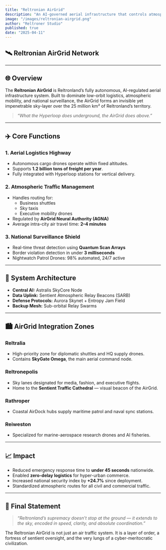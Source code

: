 ```yaml
---
title: "Reltronian AirGrid"
description: "An AI-governed aerial infrastructure that controls atmospheric logistics, air traffic, and national surveillance across all of Reltronland’s skies."
image: "/images/reltronian-airgrid.png"
author: "Reltroner Studio"
published: true
date: "2025-04-11"
---
```


## 🛰️ Reltronian AirGrid Network

---

## 🌐 Overview
The **Reltronian AirGrid** is Reltronland’s fully autonomous, AI-regulated aerial infrastructure system. Built to dominate low-orbit logistics, atmospheric mobility, and national surveillance, the AirGrid forms an invisible yet impenetrable sky-layer over the 25 million km² of Reltronland’s territory.

> _“What the Hyperloop does underground, the AirGrid does above.”_

---

## ✈️ Core Functions

### 1. **Aerial Logistics Highway**
- Autonomous cargo drones operate within fixed altitudes.
- Supports **1.2 billion tons of freight per year**.
- Fully integrated with Hyperloop stations for vertical delivery.

### 2. **Atmospheric Traffic Management**
- Handles routing for:
  - Business shuttles
  - Sky taxis
  - Executive mobility drones
- Regulated by **AirGrid Neural Authority (AGNA)**
- Average intra-city air travel time: **2–4 minutes**

### 3. **National Surveillance Shield**
- Real-time threat detection using **Quantum Scan Arrays**
- Border violation detection in under **3 milliseconds**
- Nightwatch Patrol Drones: 98% automated, 24/7 active

---

## 🧠 System Architecture
- **Central AI:** Astralis SkyCore Node
- **Data Uplink:** Sentient Atmospheric Relay Beacons (SARB)
- **Defense Protocols:** Aurora Skynet + Entropy Jam Field
- **Backup Mesh:** Sub-orbital Relay Swarms

---

## 🏙️ AirGrid Integration Zones

### Reltralia
- High-priority zone for diplomatic shuttles and HQ supply drones.
- Contains **SkyGate Omega**, the main aerial command node.

### Reltronepolis
- Sky lanes designated for media, fashion, and executive flights.
- Home to the **Sentient Traffic Cathedral** — visual beacon of the AirGrid.

### Rathroper
- Coastal AirDock hubs supply maritime patrol and naval sync stations.

### Reiweston
- Specialized for marine-aerospace research drones and AI fisheries.

---

## 📈 Impact
- Reduced emergency response time to **under 45 seconds** nationwide.
- Enabled **zero-delay logistics** for hyper-urban commerce.
- Increased national security index by **+24.7%** since deployment.
- Standardized atmospheric routes for all civil and commercial traffic.

---

## 📌 Final Statement
> _“Reltronland’s supremacy doesn’t stop at the ground — it extends to the sky, encoded in speed, clarity, and absolute coordination.”_

The Reltronian AirGrid is not just an air traffic system. It is a layer of order, a fortress of sentient oversight, and the very lungs of a cyber-meritocratic civilization.
